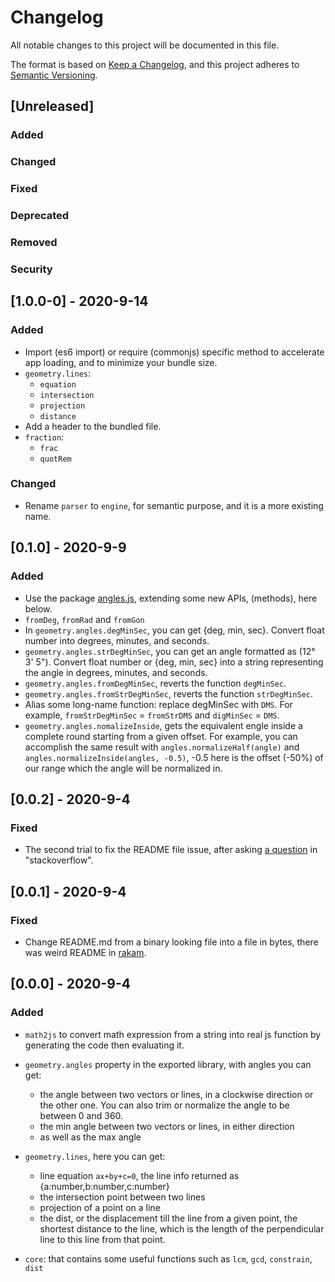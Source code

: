 
# Changelog
All notable changes to this project will be documented in this file.

The format is based on [Keep a Changelog](https://keepachangelog.com/en/1.0.0/),
and this project adheres to [Semantic Versioning](https://semver.org/spec/v2.0.0.html).

## [Unreleased]
### Added
### Changed
### Fixed
### Deprecated
### Removed
### Security

## [1.0.0-0] - 2020-9-14

### Added
- Import (es6 import) or require (commonjs) specific method to accelerate app loading, and to minimize your bundle size.
- `geometry.lines`:
  - `equation`
  - `intersection`
  - `projection`
  - `distance`
- Add a header to the bundled file.
- `fraction`:
  - `frac`
  - `quotRem`

### Changed
- Rename `parser` to `engine`, for semantic purpose, and it is a more existing name.


## [0.1.0] - 2020-9-9
### Added
- Use the package [angles.js](https://www.npmjs.com/package/angles), extending some new APIs, (methods), here below.
- `fromDeg`, `fromRad` and `fromGon`
- In `geometry.angles.degMinSec`, you can get {deg, min, sec}. Convert  float number into degrees, minutes, and seconds.
- `geometry.angles.strDegMinSec`, you can get an angle formatted as (12° 3' 5"). Convert float number or {deg, min, sec} into a string representing the angle in degrees, minutes, and seconds.
- `geometry.angles.fromDegMinSec`, reverts the function `degMinSec`.
- `geometry.angles.fromStrDegMinSec`, reverts the function `strDegMinSec`.
- Alias some long-name function: replace degMinSec with `DMS`. For example, `fromStrDegMinSec` = `fromStrDMS` and `digMinSec` = `DMS`.
- `geometry.angles.nomalizeInside`, gets the equivalent engle inside a complete round starting from a given offset. For example, you can accomplish the same result with `angles.normalizeHalf(angle)` and `angles.normalizeInside(angles, -0.5)`, -0.5 here is the offset (-50%) of our range which the angle will be normalized in.


## [0.0.2] - 2020-9-4
### Fixed
- The second trial to fix the README file issue, after asking [a question](https://stackoverflow.com/questions/63733460/readme-is-deformed-in-npmjs-but-appears-in-github) in "stackoverflow".



## [0.0.1] - 2020-9-4
### Fixed
- Change README.md from a binary looking file into a file in bytes, there was weird README in [rakam](https://npmjs.com/package/rakam).


## [0.0.0] - 2020-9-4

### Added

- `math2js` to convert math expression from a string into real js function by generating the code then evaluating it.

- `geometry.angles` property in the exported library, with angles you can get:
  - the angle between two vectors or lines, in a clockwise direction or the other one. You can also trim or normalize the angle to be between 0 and 360.
  - the min angle between two vectors or lines, in either direction
  - as well as the max angle

- `geometry.lines`, here you can get: 
  - line equation `ax+by+c=0`, the line info returned as {a:number,b:number,c:number}
  - the intersection point between two lines
  - projection of a point on a line
  - the dist, or the displacement till the line from a given point, the shortest distance to the line, which is the length of the perpendicular line to this line from that point.

- `core`: that contains some useful functions such as `lcm`, `gcd`, `constrain`, `dist`

